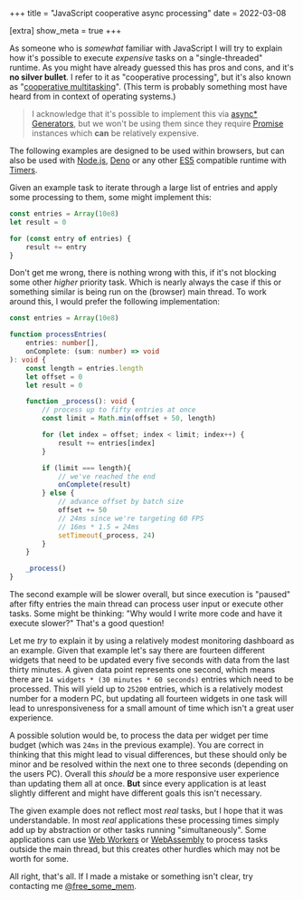 +++
title = "JavaScript cooperative async processing"
date = 2022-03-08

[extra]
show_meta = true
+++

As someone who is _somewhat_ familiar with JavaScript I will try to explain how it's possible to execute _expensive_
tasks on a "single-threaded" runtime. As you might have already guessed this has pros and cons, and it's
**no silver bullet**. I refer to it as "cooperative processing", but it's also known as
"[cooperative multitasking][coop-multitask]". (This term is probably something most have heard from in context
of operating systems.)

> I acknowledge that it's possible to implement this via [async* Generators][async-generator], but we won't be
> using them since they require [Promise][promise] instances which **can** be relatively expensive.

The following examples are designed to be used within browsers, but can also be used with [Node.js][nodejs],
[Deno][deno] or any other [ES5][es5] compatible runtime with [Timers][whatwg-timers].

Given an example task to iterate through a large list of entries and apply some processing to them,
some might implement this:

```typescript
const entries = Array(10e8)
let result = 0

for (const entry of entries) {
    result += entry
}
```

Don't get me wrong, there is nothing wrong with this, if it's not blocking some other _higher_ priority task.
Which is nearly always the case if this or something similar is being run on the (browser) main thread. To work
around this, I would prefer the following implementation:

```typescript
const entries = Array(10e8)

function processEntries(
    entries: number[],
    onComplete: (sum: number) => void
): void {
    const length = entries.length
    let offset = 0
    let result = 0

    function _process(): void {
        // process up to fifty entries at once
        const limit = Math.min(offset + 50, length)

        for (let index = offset; index < limit; index++) {
            result += entries[index]
        }

        if (limit === length){
            // we've reached the end
            onComplete(result)
        } else {
            // advance offset by batch size
            offset += 50
            // 24ms since we're targeting 60 FPS
            // 16ms * 1.5 = 24ms
            setTimeout(_process, 24)
        }
    }

    _process()
}
```

The second example will be slower overall, but since execution is "paused" after fifty entries the main thread
can process user input or execute other tasks. Some might be thinking:
"Why would I write more code and have it execute slower?" That's a good question!

Let me _try_ to explain it by using a relatively modest monitoring dashboard as an example. Given that example
let's say there are fourteen different widgets that need to be updated every five seconds with data from the
last thirty minutes. A given data point represents one second, which means there are
`14 widgets * (30 minutes * 60 seconds)` entries which need to be processed. This will yield up to `25200` entries,
which is a relatively modest number for a modern PC, but updating all fourteen widgets in one task will lead to
unresponsiveness for a small amount of time which isn't a great user experience.

A possible solution would be, to process the data per widget per time budget (which was `24ms` in the previous
example). You are correct in thinking that this might lead to visual differences, but these should only be minor
and be resolved within the next one to three seconds (depending on the users PC). Overall this _should_ be a more
responsive user experience than updating them all at once. **But** since every application is at least slightly
different and might have different goals this isn't necessary.

The given example does not reflect most _real_ tasks, but I hope that it was understandable. In most _real_
applications these processing times simply add up by abstraction or other tasks running "simultaneously".
Some applications can use [Web Workers][web-worker] or [WebAssembly][wasm] to process tasks outside the main thread,
but this creates other hurdles which may not be worth for some.

All right, that's all. If I made a mistake or something isn't clear, try contacting me [@free_some_mem][twitter].

[coop-multitask]: https://en.wikipedia.org/wiki/Cooperative_multitasking "Cooperative multitasking - Wikipedia"
[promise]: https://developer.mozilla.org/en-US/docs/Web/JavaScript/Reference/Global_Objects/Promise "Promise - MDN"
[async-generator]: https://developer.mozilla.org/en-US/docs/Web/JavaScript/Reference/Global_Objects/Symbol/asyncIterator "Async Generator - MDN"
[nodejs]: https://nodejs.org/en/
[deno]: https://deno.land/
[es5]: https://262.ecma-international.org/5.1/ "ECMAScript 5.1"
[whatwg-timers]: https://html.spec.whatwg.org/multipage/timers-and-user-prompts.html#dom-settimeout-dev "HTML Timers"
[web-worker]: https://developer.mozilla.org/en-US/docs/Web/API/Web_Workers_API/Using_web_workers "Web Workers - MDN"
[wasm]: https://developer.mozilla.org/en-US/docs/WebAssembly "WebAssembly - MDN"
[twitter]: https://twitter.com/free_some_mem "free_some_mem on Twitter"
